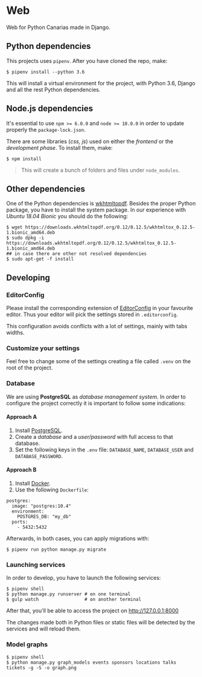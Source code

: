 # Web

Web for Python Canarias made in Django.

## Python dependencies

This projects uses `pipenv`. After you have cloned the repo, make:

~~~console
$ pipenv install --python 3.6
~~~

This will install a virtual environment for the project, with Python 3.6, Django and all the rest Python dependencies.

## Node.js dependencies

It's essential to use `npm >= 6.0.0` and `node >= 10.0.0` in order to update properly the `package-lock.json`.

There are some libraries (*css, js*) used on either the *frontend* or the *development phase*. To install them, make:

~~~console
$ npm install
~~~

> This will create a bunch of folders and files under `node_modules`.

## Other dependencies

One of the Python dependencies is [wkhtmltopdf](https://github.com/JazzCore/python-pdfkit). Besides the proper Python package, you have to install the system package. In our experience with *Ubuntu 18.04 Bionic* you should do the following:

~~~console
$ wget https://downloads.wkhtmltopdf.org/0.12/0.12.5/wkhtmltox_0.12.5-1.bionic_amd64.deb
$ sudo dpkg -i https://downloads.wkhtmltopdf.org/0.12/0.12.5/wkhtmltox_0.12.5-1.bionic_amd64.deb
## in case there are other not resolved dependencies
$ sudo apt-get -f install
~~~

## Developing

### EditorConfig

Please install the corresponding extension of [EditorConfig](https://editorconfig.org/) in your favourite editor. Thus your editor will pick the settings stored in `.editorconfig`.

This configuration avoids conflicts with a lot of settings, mainly with tabs widths.

### Customize your settings

Feel free to change some of the settings creating a file called `.venv` on the root of the project.

### Database

We are using **PostgreSQL** as *database management system*. In order to configure the project correctly it is important to follow some indications:

#### Approach A

1. Install [PostgreSQL](https://www.postgresql.org/download/).
2. Create a *database* and a *user/password* with full access to that database.
3. Set the following keys in the `.env` file: `DATABASE_NAME`, `DATABASE_USER` and `DATABASE_PASSWORD`.

#### Approach B

1. Install [Docker](https://docs.docker.com/install/).
2. Use the following `Dockerfile`:

~~~docker
postgres:
  image: "postgres:10.4"
  environment:
    POSTGRES_DB: "my_db"
  ports:
    - 5432:5432
~~~

Afterwards, in both cases, you can apply migrations with:

~~~console
$ pipenv run python manage.py migrate
~~~

### Launching services

In order to develop, you have to launch the following services:

~~~console
$ pipenv shell
$ python manage.py runserver # on one terminal
$ gulp watch                 # on another terminal
~~~

After that, you'll be able to access the project on http://127.0.0.1:8000

The changes made both in Python files or static files will be detected by the services and will reload them.

### Model graphs

~~~console
$ pipenv shell
$ python manage.py graph_models events sponsors locations talks tickets -g -S -o graph.png
~~~
